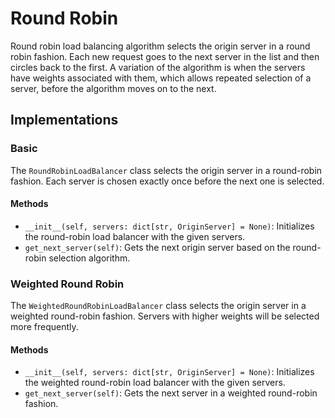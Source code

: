 # Round Robin
Round robin load balancing algorithm selects the origin server in a round robin fashion. Each new request goes to the next server in the list and then circles back to the first. A variation of the algorithm is when the servers have weights associated with them, which allows repeated selection of a server, before the algorithm moves on to the next. 

## Implementations
### Basic
The `RoundRobinLoadBalancer` class selects the origin server in a round-robin fashion. Each server is chosen exactly once before the next one is selected.

#### Methods
- `__init__(self, servers: dict[str, OriginServer] = None)`: Initializes the round-robin load balancer with the given servers.
- `get_next_server(self)`: Gets the next origin server based on the round-robin selection algorithm.

### Weighted Round Robin
The `WeightedRoundRobinLoadBalancer` class selects the origin server in a weighted round-robin fashion. Servers with higher weights will be selected more frequently.

#### Methods
- `__init__(self, servers: dict[str, OriginServer] = None)`: Initializes the weighted round-robin load balancer with the given servers.
- `get_next_server(self)`: Gets the next server in a weighted round-robin fashion.